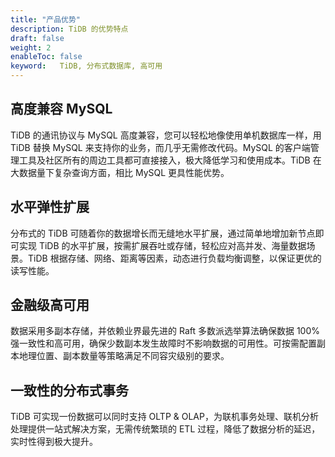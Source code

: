 ```yaml
---
title: "产品优势"
description: TiDB 的优势特点
draft: false
weight: 2
enableToc: false
keyword:   TiDB, 分布式数据库, 高可用
---
```


## 高度兼容 MySQL

TiDB 的通讯协议与 MySQL 高度兼容，您可以轻松地像使用单机数据库一样，用 TiDB 替换 MySQL 来支持你的业务，而几乎无需修改代码。MySQL 的客户端管理工具及社区所有的周边工具都可直接接入，极大降低学习和使用成本。TiDB 在大数据量下复杂查询方面，相比 MySQL 更具性能优势。

## 水平弹性扩展

分布式的 TiDB 可随着你的数据增长而无缝地水平扩展，通过简单地增加新节点即可实现 TiDB 的水平扩展，按需扩展吞吐或存储，轻松应对高并发、海量数据场景。TiDB 根据存储、网络、距离等因素，动态进行负载均衡调整，以保证更优的读写性能。

## 金融级高可用

数据采用多副本存储，并依赖业界最先进的 Raft 多数派选举算法确保数据 100% 强一致性和高可用，确保少数副本发生故障时不影响数据的可用性。可按需配置副本地理位置、副本数量等策略满足不同容灾级别的要求。

## 一致性的分布式事务

TiDB 可实现一份数据可以同时支持 OLTP & OLAP，为联机事务处理、联机分析处理提供一站式解决方案，无需传统繁琐的 ETL 过程，降低了数据分析的延迟，实时性得到极大提升。

